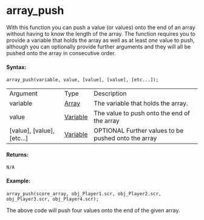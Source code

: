 # array_push

With this function you can push a value (or values) onto the end of an
array without having to know the length of the array. The function
requires you to provide a variable that holds the array as well as at
least *one* value to push, although you can optionally provide further
arguments and they will all be pushed onto the array in consecutive
order.

#### Syntax:

``` gml
array_push(variable, value, [value], [value], [etc...]);
```

|                                  |                                                                                   |                                                       |
|----------------------------------|-----------------------------------------------------------------------------------|-------------------------------------------------------|
| Argument                         | Type                                                                              | Description                                           |
| variable                         |  [Array](../../../../GameMaker_Language/GML_Overview/Arrays)                  | The variable that holds the array.                    |
| value                            |  [Variable](../../../../GameMaker_Language/GML_Overview/Data_Types#variable)  | The value to push onto the end of the array           |
| \[value\], \[value\], \[etc...\] |  [Variable](../../../../GameMaker_Language/GML_Overview/Data_Types#variable)  |  OPTIONAL Further values to be pushed onto the array  |

#### Returns:

``` gml
N/A
```

#### Example:

``` gml
array_push(score_array, obj_Player1.scr, obj_Player2.scr, obj_Player3.scr, obj_Player4.scr);
```

The above code will push four values onto the end of the given array.
